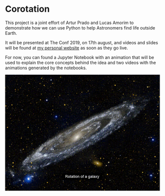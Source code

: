 # Corotation

This project is a joint effort of Artur Prado and Lucas Amorim to demonstrate how
we can use Python to help Astronomers find life outside Earth.

It will be presented at The Conf 2019, on 17th august, and videos and slides
will be found at [my personal website](http://arturprado.com) as soon as they go
live.

For now, you can found a Jupyter Notebook with an animation that will be used to
explain the core concepts behind the idea and two videos with the animations
generated by the notebooks.

![Milk Way galaxy](galaxy.gif)
